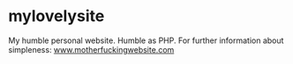 # mylovelysite
My humble personal website. Humble as PHP. 
For further information about simpleness: www.motherfuckingwebsite.com

